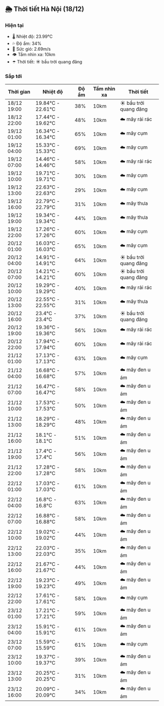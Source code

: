 ## 🌦️ Thời tiết Hà Nội (18/12)

### Hiện tại

- 🌡️ Nhiệt độ: 23.99℃
- 💦 Độ ẩm: 34%
- 💨 Sức gió: 2.69m/s
- 👁️ Tầm nhìn xa: 10km
- ☂️ Thời tiết: ☀️ bầu trời quang đãng

### Sắp tới

| Thời gian | Nhiệt độ | Độ ẩm | Tầm nhìn xa | Thời tiết |
| --- | --- | --- | --- | --- |
| 18/12 19:00 | 19.84℃ - 22.61℃ | 38% | 10km | ☀️ bầu trời quang đãng |
| 18/12 22:00 | 17.44℃ - 19.62℃ | 48% | 10km | ☁️ mây rải rác |
| 19/12 01:00 | 16.34℃ - 16.34℃ | 65% | 10km | ☁️ mây cụm |
| 19/12 04:00 | 15.33℃ - 15.33℃ | 69% | 10km | ☁️ mây cụm |
| 19/12 07:00 | 14.46℃ - 14.46℃ | 58% | 10km | ☁️ mây rải rác |
| 19/12 10:00 | 19.71℃ - 19.71℃ | 30% | 10km | ☁️ mây cụm |
| 19/12 13:00 | 22.63℃ - 22.63℃ | 29% | 10km | ☁️ mây cụm |
| 19/12 16:00 | 22.79℃ - 22.79℃ | 31% | 10km | ☁️ mây thưa |
| 19/12 19:00 | 19.34℃ - 19.34℃ | 44% | 10km | ☁️ mây thưa |
| 19/12 22:00 | 17.26℃ - 17.26℃ | 60% | 10km | ☁️ mây cụm |
| 20/12 01:00 | 16.03℃ - 16.03℃ | 65% | 10km | ☁️ mây cụm |
| 20/12 04:00 | 14.91℃ - 14.91℃ | 64% | 10km | ☀️ bầu trời quang đãng |
| 20/12 07:00 | 14.21℃ - 14.21℃ | 60% | 10km | ☀️ bầu trời quang đãng |
| 20/12 10:00 | 19.29℃ - 19.29℃ | 40% | 10km | ☁️ mây rải rác |
| 20/12 13:00 | 22.55℃ - 22.55℃ | 31% | 10km | ☁️ mây thưa |
| 20/12 16:00 | 23.4℃ - 23.4℃ | 37% | 10km | ☀️ bầu trời quang đãng |
| 20/12 19:00 | 19.36℃ - 19.36℃ | 56% | 10km | ☁️ mây rải rác |
| 20/12 22:00 | 17.94℃ - 17.94℃ | 60% | 10km | ☁️ mây rải rác |
| 21/12 01:00 | 17.13℃ - 17.13℃ | 63% | 10km | ☁️ mây cụm |
| 21/12 04:00 | 16.68℃ - 16.68℃ | 57% | 10km | ☁️ mây đen u ám |
| 21/12 07:00 | 16.47℃ - 16.47℃ | 58% | 10km | ☁️ mây đen u ám |
| 21/12 10:00 | 17.53℃ - 17.53℃ | 50% | 10km | ☁️ mây đen u ám |
| 21/12 13:00 | 18.29℃ - 18.29℃ | 48% | 10km | ☁️ mây đen u ám |
| 21/12 16:00 | 18.1℃ - 18.1℃ | 51% | 10km | ☁️ mây đen u ám |
| 21/12 19:00 | 17.4℃ - 17.4℃ | 56% | 10km | ☁️ mây đen u ám |
| 21/12 22:00 | 17.28℃ - 17.28℃ | 58% | 10km | ☁️ mây đen u ám |
| 22/12 01:00 | 17.03℃ - 17.03℃ | 61% | 10km | ☁️ mây đen u ám |
| 22/12 04:00 | 16.8℃ - 16.8℃ | 63% | 10km | ☁️ mây đen u ám |
| 22/12 07:00 | 16.88℃ - 16.88℃ | 58% | 10km | ☁️ mây đen u ám |
| 22/12 10:00 | 19.02℃ - 19.02℃ | 44% | 10km | ☁️ mây đen u ám |
| 22/12 13:00 | 22.03℃ - 22.03℃ | 35% | 10km | ☁️ mây đen u ám |
| 22/12 16:00 | 21.67℃ - 21.67℃ | 44% | 10km | ☁️ mây đen u ám |
| 22/12 19:00 | 19.23℃ - 19.23℃ | 49% | 10km | ☁️ mây đen u ám |
| 22/12 22:00 | 17.61℃ - 17.61℃ | 58% | 10km | ☁️ mây cụm |
| 23/12 01:00 | 17.21℃ - 17.21℃ | 59% | 10km | ☁️ mây đen u ám |
| 23/12 04:00 | 15.91℃ - 15.91℃ | 61% | 10km | ☁️ mây đen u ám |
| 23/12 07:00 | 15.59℃ - 15.59℃ | 61% | 10km | ☁️ mây cụm |
| 23/12 10:00 | 19.37℃ - 19.37℃ | 39% | 10km | ☁️ mây đen u ám |
| 23/12 13:00 | 20.25℃ - 20.25℃ | 31% | 10km | ☁️ mây đen u ám |
| 23/12 16:00 | 20.09℃ - 20.09℃ | 34% | 10km | ☁️ mây đen u ám |
